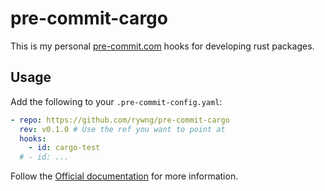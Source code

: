 <!-- vim: set tw=80: -->

# pre-commit-cargo

This is my personal [pre-commit.com](https://pre-commit.com/index.html) hooks
for developing rust packages.

## Usage

Add the following to your `.pre-commit-config.yaml`:

```yaml
- repo: https://github.com/rywng/pre-commit-cargo
  rev: v0.1.0 # Use the ref you want to point at
  hooks:
    - id: cargo-test
  # - id: ...
```

Follow the [Official documentation](https://pre-commit.com/index.html#plugins)
for more information.
